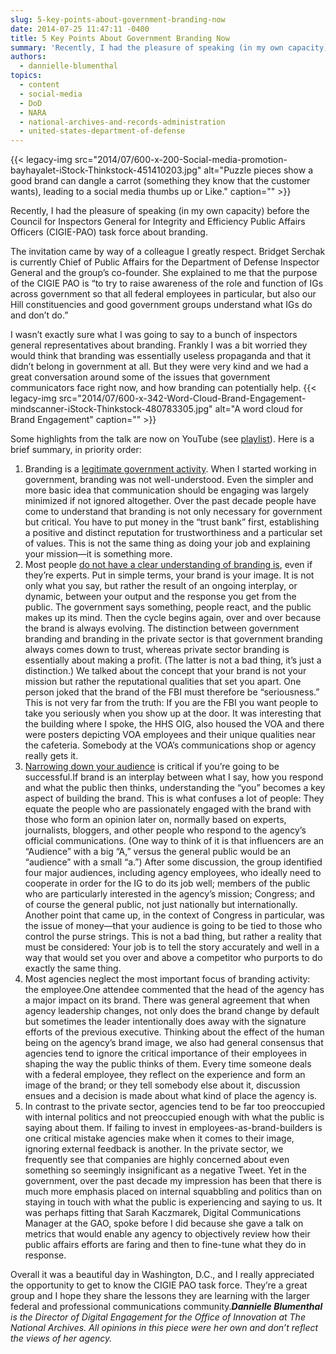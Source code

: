 ```yaml
---
slug: 5-key-points-about-government-branding-now
date: 2014-07-25 11:47:11 -0400
title: 5 Key Points About Government Branding Now
summary: 'Recently, I had the pleasure of speaking (in my own capacity) before the Council for Inspectors General for Integrity and Efficiency Public Affairs Officers (CIGIE-PAO) task force about branding. The invitation came by way of a colleague I greatly respect. Bridget Serchak is currently Chief of Public Affairs for the Department of Defense Inspector General and'
authors:
  - dannielle-blumenthal
topics:
  - content
  - social-media
  - DoD
  - NARA
  - national-archives-and-records-administration
  - united-states-department-of-defense
---
```


{{< legacy-img src="2014/07/600-x-200-Social-media-promotion-bayhayalet-iStock-Thinkstock-451410203.jpg" alt="Puzzle pieces show a good brand can dangle a carrot (something they know that the customer wants), leading to a social media thumbs up or Like." caption="" >}} 

Recently, I had the pleasure of speaking (in my own capacity) before the Council for Inspectors General for Integrity and Efficiency Public Affairs Officers (CIGIE-PAO) task force about branding.

The invitation came by way of a colleague I greatly respect. Bridget Serchak is currently Chief of Public Affairs for the Department of Defense Inspector General and the group’s co-founder. She explained to me that the purpose of the CIGIE PAO is “to try to raise awareness of the role and function of IGs across government so that all federal employees in particular, but also our Hill constituencies and good government groups understand what IGs do and don&#8217;t do.”

I wasn’t exactly sure what I was going to say to a bunch of inspectors general representatives about branding. Frankly I was a bit worried they would think that branding was essentially useless propaganda and that it didn&#8217;t belong in government at all. But they were very kind and we had a great conversation around some of the issues that government communicators face right now, and how branding can potentially help. {{< legacy-img src="2014/07/600-x-342-Word-Cloud-Brand-Engagement-mindscanner-iStock-Thinkstock-480783305.jpg" alt="A word cloud for Brand Engagement" caption="" >}} 

Some highlights from the talk are now on YouTube (see [playlist](http://www.youtube.com/playlist?list=PLPePMyqynXegv7wZ1wgRLfNZ-mdBYKNFD&action_edit=1)). Here is a brief summary, in priority order:

  1. Branding is a [legitimate government activity](http://www.youtube.com/watch?v=J_okn01N_9I&list=PLPePMyqynXegv7wZ1wgRLfNZ-mdBYKNFD&index=2). When I started working in government, branding was not well-understood. Even the simpler and more basic idea that communication should be engaging was largely minimized if not ignored altogether. Over the past decade people have come to understand that branding is not only necessary for government but critical. You have to put money in the “trust bank” first, establishing a positive and distinct reputation for trustworthiness and a particular set of values. This is not the same thing as doing your job and explaining your mission—it is something more.
  2. Most people [do not have a clear understanding of branding is](http://www.youtube.com/watch?v=FIRMW5lEfr4&list=PLPePMyqynXegv7wZ1wgRLfNZ-mdBYKNFD&index=2), even if they’re experts. Put in simple terms, your brand is your image. It is not only what you say, but rather the result of an ongoing interplay, or dynamic, between your output and the response you get from the public. The government says something, people react, and the public makes up its mind. Then the cycle begins again, over and over because the brand is always evolving. The distinction between government branding and branding in the private sector is that government branding always comes down to trust, whereas private sector branding is essentially about making a profit. (The latter is not a bad thing, it’s just a distinction.) We talked about the concept that your brand is not your mission but rather the reputational qualities that set you apart. One person joked that the brand of the FBI must therefore be “seriousness.” This is not very far from the truth: If you are the FBI you want people to take you seriously when you show up at the door. It was interesting that the building where I spoke, the HHS OIG, also housed the VOA and there were posters depicting VOA employees and their unique qualities near the cafeteria. Somebody at the VOA’s communications shop or agency really gets it.
  3. [Narrowing down your audience](http://www.youtube.com/watch?v=3_vrM9UDDMs&index=2&list=PLPePMyqynXegv7wZ1wgRLfNZ-mdBYKNFD) is critical if you’re going to be successful.If brand is an interplay between what I say, how you respond and what the public then thinks, understanding the “you” becomes a key aspect of building the brand. This is what confuses a lot of people: They equate the people who are passionately engaged with the brand with those who form an opinion later on, normally based on experts, journalists, bloggers, and other people who respond to the agency’s official communications. (One way to think of it is that influencers are an “Audience” with a big “A,” versus the general public would be an “audience” with a small “a.”) After some discussion, the group identified four major audiences, including agency employees, who ideally need to cooperate in order for the IG to do its job well; members of the public who are particularly interested in the agency’s mission; Congress; and of course the general public, not just nationally but internationally. Another point that came up, in the context of Congress in particular, was the issue of money—that your audience is going to be tied to those who control the purse strings. This is not a bad thing, but rather a reality that must be considered: Your job is to tell the story accurately and well in a way that would set you over and above a competitor who purports to do exactly the same thing.
  4. Most agencies neglect the most important focus of branding activity: the employee.One attendee commented that the head of the agency has a major impact on its brand. There was general agreement that when agency leadership changes, not only does the brand change by default but sometimes the leader intentionally does away with the signature efforts of the previous executive. Thinking about the effect of the human being on the agency’s brand image, we also had general consensus that agencies tend to ignore the critical importance of their employees in shaping the way the public thinks of them. Every time someone deals with a federal employee, they reflect on the experience and form an image of the brand; or they tell somebody else about it, discussion ensues and a decision is made about what kind of place the agency is.
  5. In contrast to the private sector, agencies tend to be far too preoccupied with internal politics and not preoccupied enough with what the public is saying about them. If failing to invest in employees-as-brand-builders is one critical mistake agencies make when it comes to their image, ignoring external feedback is another. In the private sector, we frequently see that companies are highly concerned about even something so seemingly insignificant as a negative Tweet. Yet in the government, over the past decade my impression has been that there is much more emphasis placed on internal squabbling and politics than on staying in touch with what the public is experiencing and saying to us. It was perhaps fitting that Sarah Kaczmarek, Digital Communications Manager at the GAO, spoke before I did because she gave a talk on metrics that would enable any agency to objectively review how their public affairs efforts are faring and then to fine-tune what they do in response.

Overall it was a beautiful day in Washington, D.C., and I really appreciated the opportunity to get to know the CIGIE PAO task force. They’re a great group and I hope they share the lessons they are learning with the larger federal and professional communications community._**Dannielle Blumenthal** is the Director of Digital Engagement for the Office of Innovation at The National Archives. All opinions in this piece were her own and don&#8217;t reflect the views of her agency._
